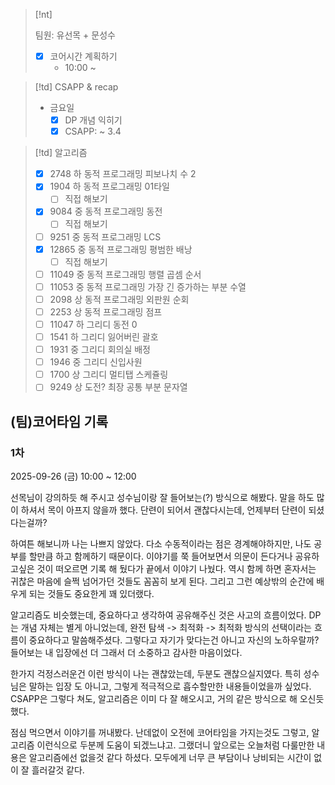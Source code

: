




> [!nt]
>
> 팀원: 유선목 + 문성수
>
> - [x] 코어시간 계획하기
>   - 10:00 ~



> [!td] CSAPP & recap
>
>
> - 금요일
>   - [x] DP 개념 익히기
>   - [x] CSAPP: ~ 3.4
> 



> [!td] 알고리즘
>
> 
> - [x] 2748 하 동적 프로그래밍 피보나치 수 2
> - [x] 1904 하 동적 프로그래밍 01타일
>   - [ ] 직접 해보기
> - [x] 9084 중 동적 프로그래밍 동전
>   - [ ] 직접 해보기
> - [ ] 9251 중 동적 프로그래밍 LCS
> - [x] 12865 중 동적 프로그래밍 평범한 배낭
>   - [ ] 직접 해보기
> - [ ] 11049 중 동적 프로그래밍 행렬 곱셈 순서
> - [ ] 11053 중 동적 프로그래밍 가장 긴 증가하는 부분 수열
> - [ ] 2098 상 동적 프로그래밍 외판원 순회
> - [ ] 2253 상 동적 프로그래밍 점프
> - [ ] 11047 하 그리디 동전 0
> - [ ] 1541 하 그리디 잃어버린 괄호
> - [ ] 1931 중 그리디 회의실 배정
> - [ ] 1946 중 그리디 신입사원
> - [ ] 1700 상 그리디 멀티탭 스케쥴링
> - [ ] 9249 상 도전? 최장 공통 부분 문자열










## (팀)코어타임 기록

### 1차

2025-09-26 (금) 10:00 ~ 12:00

선목님이 강의하듯 해 주시고 성수님이랑 잘 들어보는(?) 방식으로 해봤다. 말을 하도 많이 하셔서 목이
아프지 않을까 했다. 단련이 되어서 괜찮다시는데, 언제부터 단련이 되셨다는걸까?


하여튼 해보니까 나는 나쁘지 않았다. 다소 수동적이라는 점은 경계해야하지만, 나도 공부를 할만큼
하고 함께하기 때문이다. 이야기를 쭉 들어보면서 의문이 든다거나 공유하고싶은 것이 떠오르면
기록 해 뒀다가 끝에서 이야기 나눴다. 역시 함께 하면 혼자서는 귀찮은 마음에 슬쩍 넘어가던 것들도
꼼꼼히 보게 된다. 그리고 그런 예상밖의 순간에 배우게 되는 것들도 중요한게 꽤 있더랬다.

알고리즘도 비슷했는데, 중요하다고 생각하여 공유해주신 것은 사고의 흐름이었다. DP는 개념 자체는
별게 아니었는데, 완전 탐색 -> 최적화 -> 최적화 방식의 선택이라는 흐름이 중요하다고 말씀해주셨다.
그렇다고 자기가 맞다는건 아니고 자신의 노하우랄까? 들어보는 내 입장에선 더 그래서 더 소중하고
감사한 마음이었다.


한가지 걱정스러운건 이런 방식이 나는 괜찮았는데, 두분도 괜찮으실지였다. 특히 성수님은 말하는 입장
도 아니고, 그렇게 적극적으로 흡수할만한 내용들이었을까 싶었다. CSAPP은 그렇다 쳐도, 알고리즘은
이미 다 잘 해오시고, 거의 같은 방식으로 해 오신듯 했다.

점심 먹으면서 이야기를 꺼내봤다. 난데없이 오전에 코어타임을 가지는것도 그렇고, 알고리즘 이런식으로 
두분께 도움이 되겠느냐고. 그랬더니 앞으로는 오늘처럼 다룰만한 내용은 알고리즘에선 없을것 같다
하셨다. 모두에게 너무 큰 부담이나 낭비되는 시간이 없이 잘 흘러갈것 같다.
